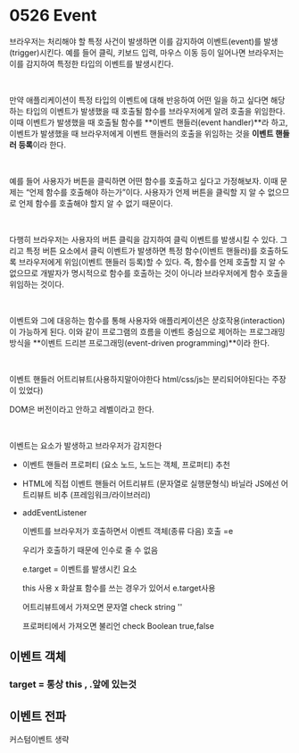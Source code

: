 # 0526 Event

브라우저는 처리해야 할 특정 사건이 발생하면 이를 감지하여 이벤트(event)를 발생(trigger)시킨다. 예를 들어 클릭, 키보드 입력, 마우스 이동 등이 일어나면 브라우저는 이를 감지하여 특정한 타입의 이벤트를 발생시킨다.

<br>

만약 애플리케이션이 특정 타입의 이벤트에 대해 반응하여 어떤 일을 하고 싶다면 해당하는 타입의 이벤트가 발생했을 때 호출될 함수를 브라우저에게 알려 호출을 위임한다. 이때 이벤트가 발생했을 때 호출될 함수를 **이벤트 핸들러(event handler)**라 하고, 이벤트가 발생했을 때 브라우저에게 이벤트 핸들러의 호출을 위임하는 것을 **이벤트 핸들러 등록**이라 한다.

<br>

예를 들어 사용자가 버튼을 클릭하면 어떤 함수를 호출하고 싶다고 가정해보자. 이때 문제는 “언제 함수를 호출해야 하는가”이다. 사용자가 언제 버튼을 클릭할 지 알 수 없으므로 언제 함수를 호출해야 할지 알 수 없기 때문이다.

<br>

다행히 브라우저는 사용자의 버튼 클릭을 감지하여 클릭 이벤트를 발생시킬 수 있다. 그리고 특정 버튼 요소에서 클릭 이벤트가 발생하면 특정 함수(이벤트 핸들러)를 호출하도록 브라우저에게 위임(이벤트 핸들러 등록)할 수 있다. 즉, 함수를 언제 호출할 지 알 수 없으므로 개발자가 명시적으로 함수를 호출하는 것이 아니라 브라우저에게 함수 호출을 위임하는 것이다. 

<br>

이벤트와 그에 대응하는 함수를 통해 사용자와 애플리케이션은 상호작용(interaction)이 가능하게 된다. 이와 같이 프로그램의 흐름을 이벤트 중심으로 제어하는 프로그래밍 방식을 **이벤트 드리븐 프로그래밍(event-driven programming)**이라 한다.

<br>

이벤트 핸들러 어트리뷰트(사용하지말아야한다 html/css/js는 분리되어야된다는 주장이 있었다)

DOM은 버전이라고 안하고 레벨이라고 한다.

<br>

이벤트는 요소가 발생하고 브라우저가 감지한다

- 이벤트 핸들러 프로퍼티 (요소 노드, 노드는 객체, 프로퍼티)  추천

- HTML에 직접 이벤트 핸들러 어트리뷰트 (문자열로 실행문형식) 바닐라 JS에선 어트리뷰트 비추 (프레임워크/라이브러리)

- addEventListener

  이벤트를 브라우저가 호출하면서 이벤트 객체(종류 다음) 호출 =e

  우리가 호출하기 때문에 인수로 줄 수 없음

  e.target = 이벤트를 발생시킨 요소

  this 사용 x 화살표 함수를 쓰는 경우가 있어서 e.target사용

  어트리뷰트에서 가져오면 문자열 check string ''

  프로퍼티에서 가져오면 불리언 check Boolean true,false

## 이벤트 객체

###  target = 통상 this , .앞에  있는것

## 이벤트 전파

커스텀이벤트 생략

